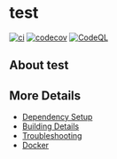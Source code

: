 # test

[![ci](https://github.com/khismatullin/test/actions/workflows/ci.yml/badge.svg)](https://github.com/khismatullin/test/actions/workflows/ci.yml)
[![codecov](https://codecov.io/gh/khismatullin/test/branch/main/graph/badge.svg)](https://codecov.io/gh/khismatullin/test)
[![CodeQL](https://github.com/khismatullin/test/actions/workflows/codeql-analysis.yml/badge.svg)](https://github.com/khismatullin/test/actions/workflows/codeql-analysis.yml)

## About test



## More Details

 * [Dependency Setup](README_dependencies.md)
 * [Building Details](README_building.md)
 * [Troubleshooting](README_troubleshooting.md)
 * [Docker](README_docker.md)
